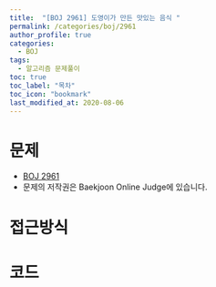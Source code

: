 ```yaml
---
title:  "[BOJ 2961] 도영이가 만든 맛있는 음식 "
permalink: /categories/boj/2961
author_profile: true
categories:
  - BOJ
tags:
  - 알고리즘 문제풀이
toc: true
toc_label: "목차"
toc_icon: "bookmark"
last_modified_at: 2020-08-06
---
```

# 문제
* [BOJ 2961]()
* 문제의 저작권은 Baekjoon Online Judge에 있습니다.  

# 접근방식 


# 코드
```java

```